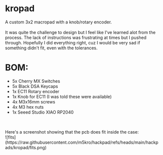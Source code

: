 # kropad
A custom 3x2 macropad with a knob/rotary encoder. <br>
<br>
It was quite the challenge to design but I feel like I've learned alot from the process. The lack of instructions was frustrating at times but I pushed through. Hopefully I did everything right, cuz I would be very sad if something didn't fit, even with the tolerances. <br>

# BOM:
 - 5x Cherry MX Switches
 - 5x Black DSA Keycaps
 - 1x EC11 Rotary encoder
 - 1x Knob for EC11 (I was told these were available)
 - 4x M3x16mm screws
 - 4x M3 hex nuts
 - 1x Seeed Studio XIAO RP2040
<br>
<br>
Here's a screenshot showing that the pcb does fit inside the case:<br>
![fits](https://raw.githubusercontent.com/m5kro/hackpad/refs/heads/main/hackpads/kropad/fits.png)
